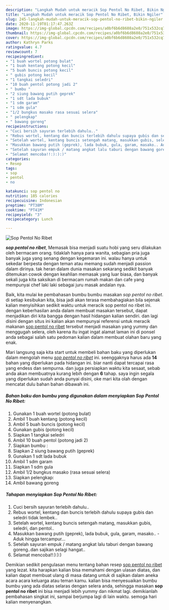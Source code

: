 ```yaml
---
description: "Langkah Mudah untuk meracik Sop Pentol No Ribet, Bikin Ngiler"
title: "Langkah Mudah untuk meracik Sop Pentol No Ribet, Bikin Ngiler"
slug: 245-langkah-mudah-untuk-meracik-sop-pentol-no-ribet-bikin-ngiler
date: 2020-11-19T01:17:47.263Z
image: https://img-global.cpcdn.com/recipes/a0bf6b6d8608a2e0/751x532cq70/sop-pentol-no-ribet-foto-resep-utama.jpg
thumbnail: https://img-global.cpcdn.com/recipes/a0bf6b6d8608a2e0/751x532cq70/sop-pentol-no-ribet-foto-resep-utama.jpg
cover: https://img-global.cpcdn.com/recipes/a0bf6b6d8608a2e0/751x532cq70/sop-pentol-no-ribet-foto-resep-utama.jpg
author: Kathryn Parks
ratingvalue: 4.7
reviewcount: 7
recipeingredient:
- "1 buah wortel potong bulat"
- "1 buah kentang potong kecil"
- "5 buah buncis potong kecil"
- " gubis potong kecil"
- "1 tangkai seledri"
- "10 buah pentol potong jadi 2"
- " bumbu "
- "2 siung bawang putih geprek"
- "1 sdt lada bubuk"
- "1 sdm garam"
- "1 sdm gula"
- "1/2 bungkus masako rasa sesuai selera"
- " pelengkap"
- " bawang goreng"
recipeinstructions:
- "Cuci bersih sayuran terlebih dahulu.."
- "Rebus wortel, kentang dan buncis terlebih dahulu supaya gubis dan seledri tidak lembek.."
- "Setelah wortel, kentang buncis setengah matang, masukkan gubis, seledri, dan pentol.."
- "Masukkan bawang putih (geprek), lada bubuk, gula, garam, masako.. Aduk hingga tercampur..."
- "Setelah sayuran empuk / matang angkat lalu taburi dengan bawang goreng..dan sajikan selagi hangat.."
- "Selamat mencoba!!:):):)"
categories:
- Resep
tags:
- sop
- pentol
- no

katakunci: sop pentol no 
nutrition: 185 calories
recipecuisine: Indonesian
preptime: "PT38M"
cooktime: "PT41M"
recipeyield: "3"
recipecategory: Lunch

---
```



![Sop Pentol No Ribet](https://img-global.cpcdn.com/recipes/a0bf6b6d8608a2e0/751x532cq70/sop-pentol-no-ribet-foto-resep-utama.jpg)

<b><i>sop pentol no ribet</i></b>, Memasak bisa menjadi suatu hobi yang seru dilakukan oleh bermacam orang. tidaklah hanya para wanita, sebagian pria juga banyak juga yang senang dengan kegemaran ini. walau hanya untuk sekedar berpesta dengan teman atau memang sudah menjadi passion dalam dirinya. tak heran dalam dunia masakan sekarang sedikit banyak ditemukan cowok dengan keahlian memasak yang luar biasa, dan banyak sekali juga kita saksikan di bermacam rumah makan dan cafe yang mempunyai chef laki laki sebagai juru masak andalan nya.

Baik, kita mulai ke pembahasan bumbu bumbu masakan <i>sop pentol no ribet</i>. di setiap kesibukan kita, bisa jadi akan terasa membahagiakan bila sejenak kalian menyisihkan sedikit waktu untuk meracik sop pentol no ribet ini. dengan keberhasilan anda dalam membuat masakan tersebut, dapat menjadikan diri kita bangga dengan hasil hidangan kalian sendiri. dan lagi disini dengan situs ini kalian akan mempunyai referensi untuk meracik makanan <u>sop pentol no ribet</u> tersebut menjadi masakan yang yummy dan menggugah selera, oleh karena itu ingat ingat alamat laman ini di ponsel anda sebagai salah satu pedoman kalian dalam membuat olahan baru yang enak.




Mari langsung saja kita start untuk membeli bahan baku yang diperlukan dalam mengolah menu <u><i>sop pentol no ribet</i></u> ini. seenggaknya harus ada <b>14</b> bahan yang diperlukan pada hidangan ini. biar nanti dapat tercapai rasa yang endess dan sempurna. dan juga persiapkan waktu kita sesaat, sebab anda akan membuatnya kurang lebih dengan <b>6</b> tahap. saya ingin segala yang diperlukan sudah anda punyai disini, oke mari kita olah dengan mencatat dulu bahan bahan dibawah ini.

<!--inarticleads1-->

##### Bahan baku dan bumbu yang digunakan dalam menyiapkan Sop Pentol No Ribet:

1. Gunakan 1 buah wortel (potong bulat)
1. Ambil 1 buah kentang (potong kecil)
1. Ambil 5 buah buncis (potong kecil)
1. Gunakan  gubis (potong kecil)
1. Siapkan 1 tangkai seledri
1. Ambil 10 buah pentol (potong jadi 2)
1. Siapkan  bumbu :
1. Siapkan 2 siung bawang putih (geprek)
1. Gunakan 1 sdt lada bubuk
1. Ambil 1 sdm garam
1. Siapkan 1 sdm gula
1. Ambil 1/2 bungkus masako (rasa sesuai selera)
1. Siapkan  pelengkap:
1. Ambil  bawang goreng




<!--inarticleads2-->

##### Tahapan menyiapkan Sop Pentol No Ribet:

1. Cuci bersih sayuran terlebih dahulu..
1. Rebus wortel, kentang dan buncis terlebih dahulu supaya gubis dan seledri tidak lembek..
1. Setelah wortel, kentang buncis setengah matang, masukkan gubis, seledri, dan pentol..
1. Masukkan bawang putih (geprek), lada bubuk, gula, garam, masako.. - Aduk hingga tercampur...
1. Setelah sayuran empuk / matang angkat lalu taburi dengan bawang goreng..dan sajikan selagi hangat..
1. Selamat mencoba!!:):):)




Demikian sedikit pengulasan menu tentang bahan resep <u>sop pentol no ribet</u> yang lezat. kita harapkan kalian bisa memahami dengan ulasan diatas, dan kalian dapat membuat ulang di masa datang untuk di sajikan dalam aneka acara acara keluarga atau teman kamu. kalian bisa menyesuaikan bumbu bumbu yang ada diatas selaras dengan selera anda, sehingga masakan <b>sop pentol no ribet</b> ini bisa menjadi lebih yummy dan nikmat lagi. demikianlah pembahasan singkat ini, sampai berjumpa lagi di lain waktu. semoga hari kalian menyenangkan.
